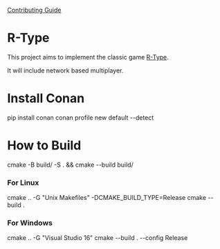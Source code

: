 [Contributing Guide](CONTRIBUTING.md)

# R-Type

This project aims to implement the classic game [R-Type](https://wikiless.sethforprivacy.com/wiki/R-Type?lang=en).

It will include network based multiplayer.

# Install Conan

pip install conan
conan profile new default --detect

# How to Build

cmake -B build/ -S .  && cmake --build build/

### For Linux
cmake .. -G "Unix Makefiles" -DCMAKE_BUILD_TYPE=Release
cmake --build .

### For Windows
cmake .. -G "Visual Studio 16"
cmake --build . --config Release